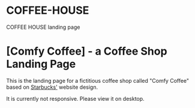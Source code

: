 # COFFEE-HOUSE
COFFEE HOUSE landing page
# [Comfy Coffee] - a Coffee Shop Landing Page

This is the landing page for a fictitious coffee shop called "Comfy Coffee" based on [Starbucks'](https://www.starbucks.com/) website design.

It is currently not responsive. Please view it on desktop.
